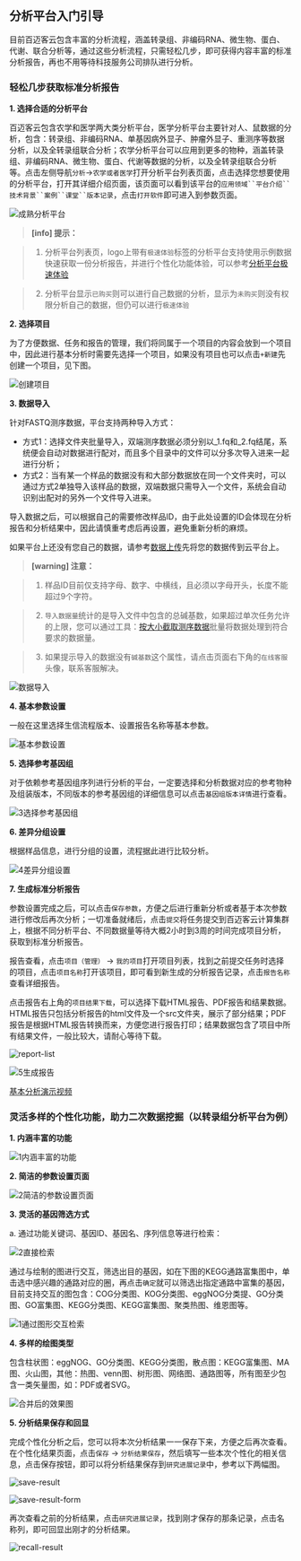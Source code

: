 ## 分析平台入门引导

目前百迈客云包含丰富的分析流程，涵盖转录组、非编码RNA、微生物、蛋白、代谢、联合分析等，通过这些分析流程，只需轻松几步，即可获得内容丰富的标准分析报告，再也不用等待科技服务公司排队进行分析。

### 轻松几步获取标准分析报告

**1. 选择合适的分析平台**

百迈客云包含农学和医学两大类分析平台，医学分析平台主要针对人、鼠数据的分析，包含：转录组、非编码RNA、单基因病外显子、肿瘤外显子、重测序等数据分析，以及全转录组联合分析；农学分析平台可以应用到更多的物种，涵盖转录组、非编码RNA、微生物、蛋白、代谢等数据的分析，以及全转录组联合分析等。点击左侧导航`分析`->`农学或者医学`打开分析平台列表页面，点击选择您想要使用的分析平台，打开其详细介绍页面，该页面可以看到该平台的`应用领域``平台介绍``技术背景``案例``课堂``版本记录`，点击`打开软件`即可进入到参数页面。

![成熟分析平台](./workflow-help/excellent_app.png)

> **[info] 提示：**

> 1. 分析平台列表页，logo上带有`极速体验`标签的分析平台支持使用示例数据快速获取一份分析报告，并进行个性化功能体验，可以参考[分析平台极速体验](quick-use-workflow.md)

> 2. 分析平台显示`已购买`则可以进行自己数据的分析，显示为`未购买`则没有权限分析自己的数据，但仍可以进行`极速体验`

**2. 选择项目**

为了方便数据、任务和报告的管理，我们将同属于一个项目的内容会放到一个项目中，因此进行基本分析时需要先选择一个项目，如果没有项目也可以点击`+新建`先创建一个项目，见下图。

![创建项目](./workflow-help/create_project.png)

**3. 数据导入**

针对FASTQ测序数据，平台支持两种导入方式：
* 方式1：选择文件夹批量导入，双端测序数据必须分别以_1.fq和_2.fq结尾，系统便会自动对数据进行配对，而且多个目录中的文件可以分多次导入进来一起进行分析；
* 方式2：当有某一个样品的数据没有和大部分数据放在同一个文件夹时，可以通过方式2单独导入该样品的数据，双端数据只需导入一个文件，系统会自动识别出配对的另外一个文件导入进来。

导入数据之后，可以根据自己的需要修改样品ID，由于此处设置的ID会体现在分析报告和分析结果中，因此请慎重考虑后再设置，避免重新分析的麻烦。

如果平台上还没有您自己的数据，请参考[数据上传](../website-map/data-upload.md)先将您的数据传到云平台上。

> **[warning] 注意：**

> 1. 样品ID目前仅支持字母、数字、中横线，且必须以字母开头，长度不能超过9个字符。

> 2. `导入数据量`统计的是导入文件中包含的总碱基数，如果超过单次任务允许的上限，您可以通过工具：[按大小截取测序数据](https://international.biocloud.net/zh/software/tools/detail/small/8a8300b25beace85015bead6d9080041)批量将数据处理到符合要求的数据量。

> 3. 如果提示导入的数据没有`碱基数`这个属性，请点击页面右下角的`在线客服`头像，联系客服解决。

![数据导入](./workflow-help/1数据导入.png)

**4. 基本参数设置**

一般在这里选择生信流程版本、设置报告名称等基本参数。

![基本参数设置](./workflow-help/2基本参数设置.png)

**5. 选择参考基因组**

对于依赖参考基因组序列进行分析的平台，一定要选择和分析数据对应的参考物种及组装版本，不同版本的参考基因组的详细信息可以点击`基因组版本详情`进行查看。

![3选择参考基因组](./workflow-help/3选择参考基因组.png)

**6. 差异分组设置**

根据样品信息，进行分组的设置，流程据此进行比较分析。

![4差异分组设置](./workflow-help/4差异分组设置.png)

**7. 生成标准分析报告**

参数设置完成之后，可以点击`保存参数`，方便之后进行重新分析或者基于本次参数进行修改后再次分析；一切准备就绪后，点击`提交`将任务提交到百迈客云计算集群上，根据不同分析平台、不同数据量等待大概2小时到3周的时间完成项目分析，获取到标准分析报告。

报告查看，点击`项目（管理）` -> `我的项目`打开项目列表，找到之前提交任务时选择的项目，点击`项目名称`打开该项目，即可看到新生成的分析报告记录，点击`报告名称`查看详细报告。

点击报告右上角的`项目结果下载`，可以选择下载HTML报告、PDF报告和结果数据。HTML报告只包括分析报告的html文件及一个src文件夹，展示了部分结果；PDF报告是根据HTML报告转换而来，方便您进行报告打印；结果数据包含了项目中所有结果文件，一般比较大，请耐心等待下载。

![report-list](./workflow-help/report-list.png)

![5生成报告](./workflow-help/5生成报告.png)

[基本分析演示视频](https://img.biocloud.net/docs/workflow-on-bmkcloud/基本分析201806.mp4)

### 灵活多样的个性化功能，助力二次数据挖掘（以转录组分析平台为例）

**1. 内涵丰富的功能**

![1内涵丰富的功能](./workflow-help/1内涵丰富的功能.png)

**2. 简洁的参数设置页面**

![2简洁的参数设置页面](./workflow-help/2简洁的参数设置页面.png)

**3. 灵活的基因筛选方式**

a. 通过功能关键词、基因ID、基因名、序列信息等进行检索：

![2直接检索](./workflow-help/2直接检索.png)

通过与绘制的图进行交互，筛选出目的基因，如在下图的KEGG通路富集图中，单击选中感兴趣的通路对应的圈，再点击`确定`就可以筛选出指定通路中富集的基因，目前支持交互的图包含：COG分类图、KOG分类图、eggNOG分类提、GO分类图、GO富集图、KEGG分类图、KEGG富集图、聚类热图、维恩图等。

![1通过图形交互检索](./workflow-help/1通过图形交互检索.png)

**4. 多样的绘图类型**

包含柱状图：eggNOG、GO分类图、KEGG分类图，散点图：KEGG富集图、MA图、火山图，其他：热图、venn图、树形图、网络图、通路图等，所有图至少包含一类矢量图，如：PDF或者SVG。

![合并后的效果图](./workflow-help/合并后的效果图.png)

**5. 分析结果保存和回显**

完成个性化分析之后，您可以将本次分析结果一一保存下来，方便之后再次查看。在个性化结果页面，点击`保存` -> `分析结果保存`，然后填写一些本次个性化的相关信息，点击保存按钮，即可以将分析结果保存到`研究进展记录`中，参考以下两幅图。

![save-result](./workflow-help/save-result.png)

![save-result-form](./workflow-help/save-result-form.png)

再次查看之前的分析结果，点击`研究进展记录`，找到刚才保存的那条记录，点击名称列，即可回显出刚才的分析结果。

![recall-result](./workflow-help/recall-result.png)